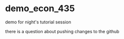# demo_econ_435
demo for night's tutorial session



there is a question about pushing changes to the github
